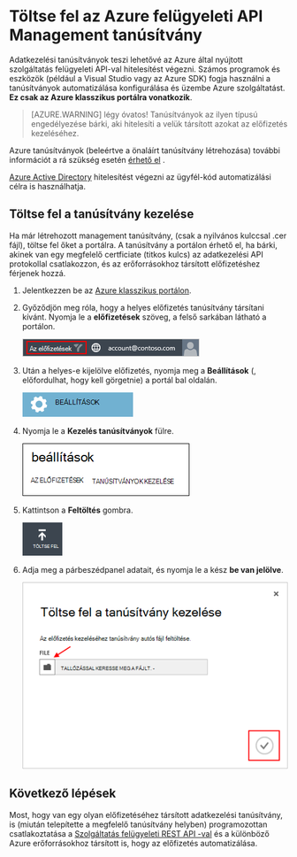 <properties 
    pageTitle="Töltse fel az Azure kezelése API-tanúsítványt |} A Microsoft Azure" 
    description="Ismerje meg, hogy az Azure klasszikus portálon feltöltése a athe Management API-tanúsítvány." 
    services="cloud-services" 
    documentationCenter=".net" 
    authors="Thraka" 
    manager="timlt" 
    editor=""/>

<tags 
    ms.service="na" 
    ms.workload="tbd" 
    ms.tgt_pltfrm="na" 
    ms.devlang="na" 
    ms.topic="article" 
    ms.date="04/18/2016"
    ms.author="adegeo"/>


# <a name="upload-an-azure-management-api-management-certificate"></a>Töltse fel az Azure felügyeleti API Management tanúsítvány

Adatkezelési tanúsítványok teszi lehetővé az Azure által nyújtott szolgáltatás felügyeleti API-val hitelesítést végezni. Számos programok és eszközök (például a Visual Studio vagy az Azure SDK) fogja használni a tanúsítványok automatizálása konfigurálása és üzembe Azure szolgáltatást. **Ez csak az Azure klasszikus portálra vonatkozik**. 

>[AZURE.WARNING] légy óvatos! Tanúsítványok az ilyen típusú engedélyezése bárki, aki hitelesíti a velük társított azokat az előfizetés kezeléséhez. 

Azure tanúsítványok (beleértve a önaláírt tanúsítvány létrehozása) további információt a rá szükség esetén [érhető el](cloud-services/cloud-services-certs-create.md#what-are-management-certificates) .

[Azure Active Directory](/services/active-directory/) hitelesítést végezni az ügyfél-kód automatizálási célra is használhatja.

## <a name="upload-a-management-certificate"></a>Töltse fel a tanúsítvány kezelése

Ha már létrehozott management tanúsítvány, (csak a nyilvános kulccsal .cer fájl), töltse fel őket a portálra. A tanúsítvány a portálon érhető el, ha bárki, akinek van egy megfelelő certficiate (titkos kulcs) az adatkezelési API protokollal csatlakozzon, és az erőforrásokhoz társított előfizetéshez férjenek hozzá.

1. Jelentkezzen be az [Azure klasszikus portálon](http://manage.windowsazure.com).

2. Győződjön meg róla, hogy a helyes előfizetés tanúsítvány társítani kívánt. Nyomja le a **előfizetések** szöveg, a felső sarkában látható a portálon.

    ![Beállítások](./media/azure-api-management-certs/subscription.png)

3. Után a helyes-e kijelölve előfizetés, nyomja meg a **Beállítások** (, előfordulhat, hogy kell görgetnie) a portál bal oldalán. 
    
    ![Beállítások](./media/azure-api-management-certs/settings.png)

4. Nyomja le a **Kezelés tanúsítványok** fülre.

    ![Beállítások](./media/azure-api-management-certs/certificates-tab.png)
    
5. Kattintson a **Feltöltés** gombra.

    ![Beállítások](./media/azure-api-management-certs/upload.png)
    
6. Adja meg a párbeszédpanel adatait, és nyomja le a kész **be van jelölve**.

    ![Beállítások](./media/azure-api-management-certs/upload-dialog.png)

## <a name="next-steps"></a>Következő lépések

Most, hogy van egy olyan előfizetéséhez társított adatkezelési tanúsítvány, is (miután telepítette a megfelelő tanúsítvány helyben) programozottan csatlakoztatása a [Szolgáltatás felügyeleti REST API -val](https://msdn.microsoft.com/library/azure/mt420159.aspx) és a különböző Azure erőforrásokhoz társított is, hogy az előfizetés automatizálása. 